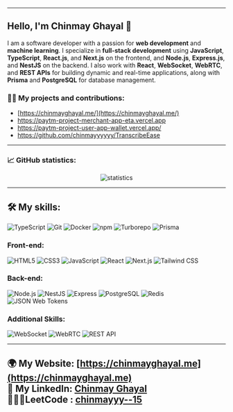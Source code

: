
---

## Hello, I'm Chinmay Ghayal 👋

I am a software developer with a passion for **web development** and **machine learning**. I specialize in **full-stack development** using **JavaScript**, **TypeScript**, **React.js**, and **Next.js** on the frontend, and **Node.js**, **Express.js**, and **NestJS** on the backend. I also work with **React**, **WebSocket**, **WebRTC**, and **REST APIs** for building dynamic and real-time applications, along with **Prisma** and **PostgreSQL** for database management.

### 👨‍💻 My projects and contributions:
- [https://chinmayghayal.me/](https://chinmayghayal.me/)
- https://paytm-project-merchant-app-eta.vercel.app
- https://paytm-project-user-app-wallet.vercel.app/
- https://github.com/chinmayyyyyy/TranscribeEase
  

---

### 📈 GitHub statistics:
<p align="center">
  <img src="https://github-readme-stats.vercel.app/api?username=chinmayyyyyy&show_icons=true" alt="statistics">
</p>

---

## 🛠️ My skills:
![TypeScript](https://img.shields.io/badge/-TypeScript-3178C6?style=for-the-badge&logoColor=white&logo=typescript)
![Git](https://img.shields.io/badge/-Git-F05032?style=for-the-badge&logoColor=white&logo=git)
![Docker](https://img.shields.io/badge/-Docker-2496ED?style=for-the-badge&logoColor=white&logo=docker)
![npm](https://img.shields.io/badge/-npm-CB3837?style=for-the-badge&logoColor=white&logo=npm)
![Turborepo](https://img.shields.io/badge/-Turborepo-EF4444?style=for-the-badge&logoColor=white&logo=turborepo)
![Prisma](https://img.shields.io/badge/-Prisma-2D3748?style=for-the-badge&logoColor=white&logo=prisma)

### Front-end:
![HTML5](https://img.shields.io/badge/-HTML5-E34F26?style=for-the-badge&logoColor=white&logo=html5)
![CSS3](https://img.shields.io/badge/-CSS3-1572B6?style=for-the-badge&logoColor=white&logo=css3)
![JavaScript](https://img.shields.io/badge/-JavaScript-F7DF1E?style=for-the-badge&logoColor=white&logo=javascript)
![React](https://img.shields.io/badge/-React-61DAFB?style=for-the-badge&logoColor=white&logo=react)
![Next.js](https://img.shields.io/badge/-Next.js-000000?style=for-the-badge&logoColor=white&logo=next.js)
![Tailwind CSS](https://img.shields.io/badge/-Tailwind%20CSS-06B6D4?style=for-the-badge&logoColor=white&logo=tailwind%20css)

### Back-end:
![Node.js](https://img.shields.io/badge/-Node.js-339933?style=for-the-badge&logoColor=white&logo=node.js)
![NestJS](https://img.shields.io/badge/-NestJS-E0234E?style=for-the-badge&logoColor=white&logo=nestjs)
![Express](https://img.shields.io/badge/-Express-000000?style=for-the-badge&logoColor=white&logo=express)
![PostgreSQL](https://img.shields.io/badge/-PostgreSQL-4169E1?style=for-the-badge&logoColor=white&logo=postgresql)
![Redis](https://img.shields.io/badge/-Redis-DC382D?style=for-the-badge&logoColor=white&logo=redis)
![JSON Web Tokens](https://img.shields.io/badge/-JSON%20Web%20Tokens-000000?style=for-the-badge&logoColor=white&logo=json%20web%20tokens)

### Additional Skills:
![WebSocket](https://img.shields.io/badge/-WebSocket-010101?style=for-the-badge&logoColor=white&logo=websocket)
![WebRTC](https://img.shields.io/badge/-WebRTC-333333?style=for-the-badge&logoColor=white&logo=webrtc)
![REST API](https://img.shields.io/badge/-REST%20API-333333?style=for-the-badge&logoColor=white&logo=rest-api)

---

🌍 My Website: [https://chinmayghayal.me](https://chinmayghayal.me)<br>
📱 My LinkedIn: [Chinmay Ghayal](www.linkedin.com/in/chinmay-ghayal)<br>
👨🏻‍💻LeetCode : [chinmayyy--15](https://leetcode.com/u/chinmayyy--15/)
---
